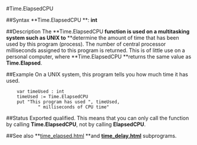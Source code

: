 
#Time.ElapsedCPU

##Syntax
**Time.ElapsedCPU **: **int**



##Description
The **Time.ElapsedCPU **function is used on a multitasking system such as UNIX to** **determine the amount of time that has been used by this program (process). The number of central processor milliseconds assigned to this program is returned. This is of little use on a personal computer, where **Time.ElapsedCPU **returns the same value as **Time.Elapsed**.



##Example
On a UNIX system, this program tells you how much time it has used.


        var timeUsed : int
        timeUsed := Time.ElapsedCPU
        put "This program has used ", timeUsed,
                " milliseconds of CPU time"
##Status
Exported qualified.
This means that you can only call the function by calling **Time.ElapsedCPU**, not by calling **ElapsedCPU**.



##See also
**[time_elapsed.html](Time.Elapsed) **and **[time_delay.html](Time.Delay)** subprograms.



